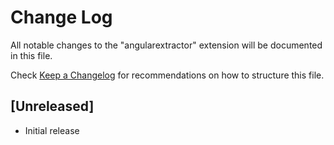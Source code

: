 # Change Log

All notable changes to the "angularextractor" extension will be documented in this file.

Check [Keep a Changelog](http://keepachangelog.com/) for recommendations on how to structure this file.

## [Unreleased]

- Initial release